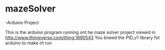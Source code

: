 # mazeSolver
-Arduino Project

This is the arduino program running ont he maze solver project viewed in http://www.thingiverse.com/thing:1690543
You bneed the PID_v1 library fot arduino to make irt run
